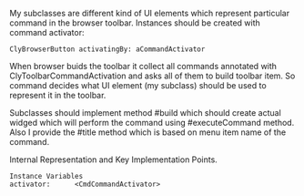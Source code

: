 My subclasses are different kind of UI elements which represent particular command in the browser toolbar. 
Instances should be created with command activator: 

	ClyBrowserButton activatingBy: aCommandActivator  

When browser buids the toolbar it collect all commands annotated with ClyToolbarCommandActivation and asks all of them to build toolbar item.
So command decides what UI element (my subclass) should be used to represent it in the toolbar. 
  
Subclasses should implement method #build which should create actual widged which will perform the command using #executeCommand method.
Also I provide the #title method which is based on menu item name of the command.

Internal Representation and Key Implementation Points.

    Instance Variables
	activator:		<CmdCommandActivator>